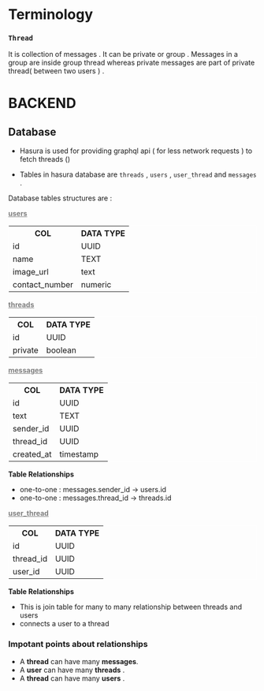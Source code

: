 # Terminology

### `Thread`

It is collection of messages . It can be private or group . Messages in a group are inside group thread whereas private messages are part of private thread( between two users ) .

# BACKEND

## Database

- Hasura is used for providing graphql api ( for less network requests ) to fetch threads ()

- Tables in hasura database are `threads` , `users` , `user_thread` and `messages` .

Database tables structures are :

<!-- table  -->
<caption><b style="color:gray;text-decoration:underline;">users</b></caption>
<table style="border: 1px solid white;">
<tr><th>COL</th> <th>DATA TYPE</th></tr>
<tr><td>id</td> <td>UUID</td></tr>
<tr><td>name</td> <td>TEXT</td></tr>
<tr><td>image_url</td> <td>text</td></tr>
<tr><td>contact_number</td> <td>numeric</td></tr>
</table>

<!-- table  -->
<caption><b style="color:gray;text-decoration:underline;">threads</b></caption>
<table style="border: 1px solid white;">
<tr><th>COL</th> <th>DATA TYPE</th></tr>
<tr><td>id</td> <td>UUID</td></tr>
<tr><td>private</td> <td>boolean</td></tr>
</table>

<!-- table  -->
<caption><b style="color:gray;text-decoration:underline;">messages</b></caption>
<table style="border: 1px solid white;">
<tr><th>COL</th> <th>DATA TYPE</th></tr>
<tr><td>id</td> <td>UUID</td></tr>
<tr><td>text</td> <td>TEXT</td></tr>
<tr><td>sender_id</td> <td>UUID</td></tr>
<tr><td>thread_id</td> <td>UUID</td></tr>
<tr><td>created_at</td> <td>timestamp</td></tr>
</table>

<b>Table Relationships</b>

- one-to-one : messages.sender_id -> users.id
- one-to-one : messages.thread_id -> threads.id

<!-- table  -->
<caption><b style="color:gray;text-decoration:underline;">user_thread</b></caption>
<table style="border: 1px solid white;">
<tr><th>COL</th> <th>DATA TYPE</th></tr>
<tr><td>id</td> <td>UUID</td></tr>
<tr><td>thread_id</td> <td>UUID</td></tr>
<tr><td>user_id</td> <td>UUID</td></tr>
</table>

<b>Table Relationships</b>

- This is join table for many to many relationship between threads and users
- connects a user to a thread

### Impotant points about relationships

- A **thread** can have many **messages**.
- A **user** can have many **threads** .
- A **thread** can have many **users** .
